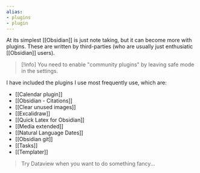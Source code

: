 ```yaml
---
alias:
- plugins
- plugin
---
```


At its simplest [[Obsidian]] is just note taking, but it can become more with plugins. These are written by third-parties (who are usually just enthusiatic [[Obsidian]] users). 

> [!info] 
> You need to enable "community plugins" by leaving safe mode in the settings.

I have included the plugins I use most frequently use, which are:
- [[Calendar plugin]]
- [[Obsidian - Citations]]
- [[Clear unused images]]
- [[Excalidraw]]
- [[Quick Latex for Obsidian]]
- [[Media extended]]
- [[Natural Language Dates]]
- [[Obsidian git]]
- [[Tasks]]
- [[Templater]]

> Try Dataview when you want to do something fancy...
